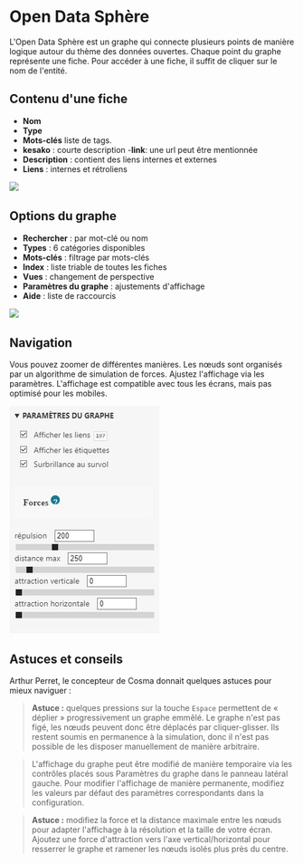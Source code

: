 # Open Data Sphère

L'Open Data Sphère est un graphe qui connecte plusieurs points de manière logique autour du thème des données ouvertes. Chaque point du graphe représente une fiche. Pour accéder à une fiche, il suffit de cliquer sur le nom de l'entité.

## Contenu d'une fiche

- **Nom**
- **Type**
- **Mots-clés** liste de tags.
- **kesako** : courte description
-**link**: une url peut être mentionnée
- **Description** : contient des liens internes et externes
- **Liens** : internes et rétroliens

<img src="./fiche.JPG" width=50%>

## Options du graphe

- **Rechercher** : par mot-clé ou nom
- **Types** : 6 catégories disponibles
- **Mots-clés** : filtrage par mots-clés
- **Index** : liste triable de toutes les fiches
- **Vues** : changement de perspective
- **Paramètres du graphe** : ajustements d'affichage
- **Aide** : liste de raccourcis

<img src="./index.JPG" width=50%>

## Navigation

Vous pouvez zoomer de différentes manières. Les nœuds sont organisés par un algorithme de simulation de forces. Ajustez l'affichage via les paramètres. L'affichage est compatible avec tous les écrans, mais pas optimisé pour les mobiles.

<img src="./paramètres.JPG" widht=50%>

## Astuces et conseils

Arthur Perret, le concepteur de Cosma donnait quelques astuces pour mieux naviguer :
>**Astuce :** quelques pressions sur la touche `Espace` permettent de « déplier » progressivement un graphe emmêlé. 
Le graphe n'est pas figé, les nœuds peuvent donc être déplacés par cliquer-glisser. Ils restent soumis en permanence à la simulation, donc il n'est pas possible de les disposer manuellement de manière arbitraire.

>L'affichage du graphe peut être modifié de manière temporaire via les contrôles placés sous Paramètres du graphe dans le panneau latéral gauche. Pour modifier l'affichage de manière permanente, modifiez les valeurs par défaut des paramètres correspondants dans la configuration.

>**Astuce :** modifiez la force et la distance maximale entre les nœuds pour adapter l'affichage à la résolution et la taille de votre écran. Ajoutez une force d'attraction vers l'axe vertical/horizontal pour resserrer le graphe et ramener les nœuds isolés plus près du centre.
